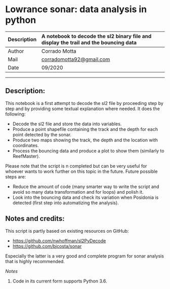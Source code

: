 # Lowrance sonar: data analysis in python

|Description	|  A notebook to decode the sl2 binary file and display the trail and the bouncing data  |
| :-------------| :----------------------------------------------------------- |
|Author		| Corrado Motta |
|Mail		| corradomotta92@gmail.com |
|Date		| 09/2020 |

---

## Description: ##

This notebook is a first attempt to decode the sl2 file by proceeding step by step and by providing some textual explanation where needed. It does the following:

- Decode the sl2 file and store the data into variables.
- Produce a point shapefile containing the track and the depth for each point detected by the sonar.
- Produce two maps showing the track, the depth and the location with coordinates.
- Process the bouncing data and produce a plot to show them (similarly to ReefMaster).

Please note that the script is n completed but can be very useful for whoever wants to work further on this topic in the future. Future possible steps are:

- Reduce the amount of code (many smarter way to write the script and avoid so many data transformation and for loops) and polish it.
- Look into the bouncing data and check its variation when Posidonia is detected (first step into automatizing the analysis).


## Notes and credits: ##
This script is partly based on existing resources on GitHub:

- https://github.com/nwhoffman/sl2PyDecode
- https://github.com/bjcosta/sonar

Especially the latter is a very good and complete program for sonar analysis that is highly recommended.

*Notes*
1. Code in its current form supports Python 3.6.
